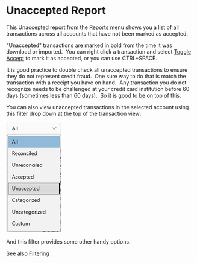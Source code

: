 # Unaccepted Report

This Unaccepted report from the [Reports](index.md) menu shows you a list of all transactions across all accounts that have not been marked as accepted.

"Unaccepted" transactions are marked in bold from the time it was download or imported.  You can right click a transaction and select [Toggle Accept](../Accounts/TransactionsMenu.md) to mark it as accepted, or you can use CTRL+SPACE.

It is good practice to double check all unaccepted transactions to ensure they do not represent credit fraud.  One sure way to do that is match the transaction with a receipt you have on hand.  Any transaction you do not recognize needs to be challenged at your credit card institution before 60 days (sometimes less than 60 days).  So it is good to be on top of this.

You can also view unaccepted transactions in the selected account using this filter drop down at the top of the transaction view:

![](../Images/Unaccepted%20Report.png)

And this filter provides some other handy options.

See also [Filtering](../Basics/Filtering.md)
